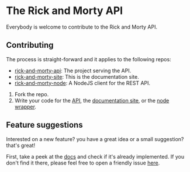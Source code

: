 # The Rick and Morty API

Everybody is welcome to contribute to the Rick and Morty API.

## Contributing
The process is straight-forward and it applies to the following repos:
- [rick-and-morty-api][1]: The project serving the API.
- [rick-and-morty-site][2]: This is the documentation site.
- [rick-and-morty-node][3]: A NodeJS client for the REST API.


1. Fork the repo.
2. Write your code for the [API][1], the [documentation site][2], or the [node wrapper][3].

## Feature suggestions

Interested on a new feature? you have a great idea or a small suggestion? that's great!

First, take a peek at the [docs][4] and check if it's already implemented. If you don't find it there, please feel free to open a friendly issue [here][5].


[1]:https://github.com/afuh/rick-and-morty-api
[2]:https://github.com/afuh/rick-and-morty-api-site
[3]:https://github.com/afuh/rick-and-morty-api-node
[4]:https://rickandmortyapi.com/documentation
[5]:https://github.com/afuh/rick-and-morty-api/issues